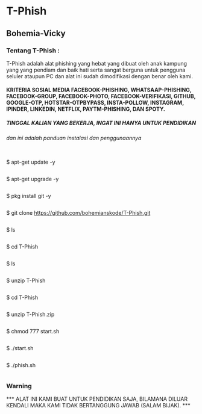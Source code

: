 # T-Phish
## Bohemia-Vicky

### Tentang T-Phish :

T-Phish adalah alat phishing yang hebat yang dibuat oleh anak kampung yang yang pendiam dan baik hati serta sangat berguna untuk pengguna seluler ataupun PC dan alat ini sudah dimodifikasi dengan benar oleh kami.

#### KRITERIA SOSIAL MEDIA FACEBOOK-PHISHING, WHATSAAP-PHISHING, FACEBOOK-GROUP, FACEBOOK-PHOTO, FACEBOOK-VERIFIKASI, GITHUB, GOOGLE-OTP, HOTSTAR-OTPBYPASS, INSTA-POLLOW, INSTAGRAM, IPINDER, LINKEDIN, NETFLIX, PAYTM-PHISHING, DAN SPOTY.

##### TINGGAL KALIAN YANG BEKERJA, INGAT INI HANYA UNTUK PENDIDIKAN

###### dan ini adalah panduan instalasi dan penggunaannya
```
```
$ apt-get update -y
```
```
$ apt-get upgrade -y
```
```
$ pkg install git -y
```
```
$ git clone https://github.com/bohemianskode/T-Phish.git
```
```
$ ls
```
```
$ cd T-Phish
```
```
$ ls
```
```
$ unzip T-Phish
```
```
$ cd T-Phish
```
```
$ unzip T-Phish.zip
```
```
$ chmod 777 start.sh
```
```
$ ./start.sh
```
```
$ ./phish.sh
```
```

### Warning

*** ALAT INI KAMI BUAT UNTUK PENDIDIKAN SAJA, BILAMANA DILUAR KENDALI MAKA KAMI TIDAK BERTANGGUNG JAWAB (SALAM BIJAK). ***





